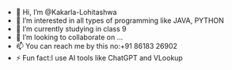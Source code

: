 - 👋 Hi, I’m @Kakarla-Lohitashwa
- 👀 I’m interested in all types of programming like JAVA, PYTHON
- 🌱 I’m currently studying in class 9
- 💞️ I’m looking to collaborate on ...
- 📫 You can reach me by this no:+91 86183 26902
- ⚡ Fun fact:I use AI tools like ChatGPT and VLookup

<!---
Kakarla-Lohitashwa/Kakarla-Lohitashwa is a ✨ special ✨ repository because its `README.md` (this file) appears on your GitHub profile.
You can click the Preview link to take a look at your changes.
--->
